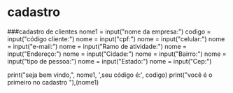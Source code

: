 # cadastro
###cadastro de clientes
nome1 = input("nome da empresa:")
codigo = input("código cliente:")
nome = input("cpf:")
nome = input("celular:")
nome = input("e-mail:")
nome = input("Ramo de atividade:")
nome = input("Endereço:")
nome = input("Cidade:")
nome = input("Bairro:")
nome = input("tipo de pessoa:")
nome = input("Estado:")
nome = input("Cep:")

print("seja bem vindo,", nome1, ',seu código é:', codigo)
print("você é o primeiro no cadastro "),(nome1)
